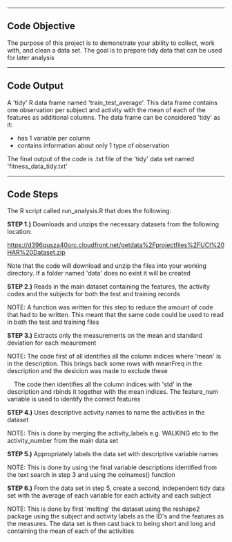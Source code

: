 -----------------------
Code Objective
-----------------------

The purpose of this project is to demonstrate your ability to collect, work with, and clean a data set. The goal is to prepare tidy data that can be used for later analysis  

-----------------------
Code Output
-----------------------

A 'tidy' R data frame named 'train_test_average'.  This data frame contains one observation per subject and activity with the mean of each of the features as additional columns.  The data frame can be considered 'tidy' as it:

*  has 1 variable per column
*  contains information about only 1 type of observation

The final output of the code is .txt file of the 'tidy' data set named 'fitness_data_tidy.txt'  

-----------------------
Code Steps
-----------------------

The R script called run_analysis.R that does the following:  

**STEP 1.)**  Downloads and unzips the necessary datasets from the following location:  

https://d396qusza40orc.cloudfront.net/getdata%2Fprojectfiles%2FUCI%20HAR%20Dataset.zip

Note that the code will download and unzip the files into your working directory.  If a folder named 'data' does no exist it will be created  

**STEP 2.)**  Reads in the main dataset containing the features, the activity codes and the subjects for both the test and training records  

NOTE:  A function was written for this step to reduce the amount of code that had to be written.  This meant that the same code could be used to read in both the test and training files  

**STEP 3.)**  Extracts only the measurements on the mean and standard deviation for each meaurement

NOTE:  The code first of all identifies all the column indices where 'mean' is in the description.  This brings back some rows with meanFreq in the description and the desicion was made to exclude these  

&nbsp;&nbsp;&nbsp;&nbsp;The code then identifies all the column indices with 'std' in the description and rbinds it together with the mean indices.  The feature_num variable is used to identify the correct features  

**STEP 4.)**  Uses descriptive activity names to name the activities in the dataset  

NOTE:  This is done by merging the activity_labels e.g. WALKING etc to the activity_number from the main data set  

**STEP 5.)** Appropriately labels the data set with descriptive variable names  

NOTE:  This is done by using the final variable descriptions identified from the text search in step 3 and using the colnames() function  

**STEP 6.)** From the data set in step 5, create a second, independent tidy data set with the average of each variable for each activity and each subject  

NOTE:  This is done by first 'melting' the dataset using the reshape2 package using the subject and activity labels as the ID's and the features as the measures.  The data set is then cast back to being short and long and containing the mean of each of the activities